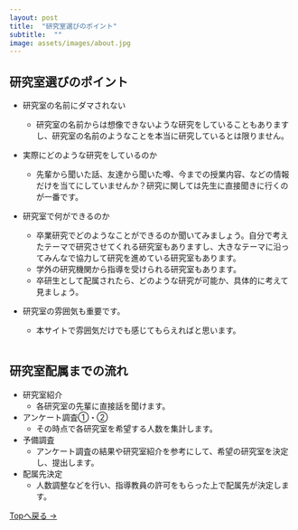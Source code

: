 ```yaml
---
layout: post
title:  "研究室選びのポイント"
subtitle:  ""
image: assets/images/about.jpg
---
```


## 研究室選びのポイント  
- 研究室の名前にダマされない  
    - 研究室の名前からは想像できないような研究をしていることもありますし、研究室の名前のようなことを本当に研究しているとは限りません。  
- 実際にどのような研究をしているのか
    - 先輩から聞いた話、友達から聞いた噂、今までの授業内容、などの情報だけを当てにしていませんか？研究に関しては先生に直接聞きに行くのが一番です。
- 研究室で何ができるのか
    - 卒業研究でどのようなことができるのか聞いてみましょう。自分で考えたテーマで研究させてくれる研究室もありますし、大きなテーマに沿ってみんなで協力して研究を進めている研究室もあります。
    - 学外の研究機関から指導を受けられる研究室もあります。
    - 卒研生として配属されたら、どのような研究が可能か、具体的に考えて見ましょう。
- 研究室の雰囲気も重要です。
    - 本サイトで雰囲気だけでも感じてもらえればと思います。
  
  <br />
## 研究室配属までの流れ
- 研究室紹介
    - 各研究室の先輩に直接話を聞けます。
- アンケート調査①・②
    - その時点で各研究室を希望する人数を集計します。
- 予備調査
    - アンケート調査の結果や研究室紹介を参考にして、希望の研究室を決定し、提出します。
- 配属先決定
    - 人数調整などを行い、指導教員の許可をもらった上で配属先が決定します。

<a href="https://tmu-biol.github.io/lab-intro/" class="btn btn-dark"> Topへ戻る &rarr;</a>
